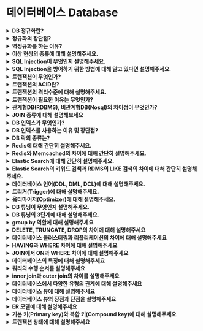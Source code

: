 # 데이터베이스 Database

<details>
<summary><strong>DB 정규화란?</strong></summary>  
<hr>
<ul>
  <li>하나의 릴레이션에 하나의 의미만 존재하도록 릴레이션을 분해하는 과정이며, 데이터의 일관성, 최소한의 데이터 중복, 최대한의 데이터 유연성을 위한 방법입니다.</li>
</ul>
<hr>
</details>


<details>
<summary><strong>정규화의 장단점?</strong></summary>  
<hr>
<ul>
  <li>장점
    <ol>
      <li>데이터베이스 변경 시 이상현상이 발생하는 문제점을 해결할 수 있습니다.</li>
      <li>데이터베이스 구조 확장 시 정규화된 데이터베이스는 그 구조를 변경하지 않아도 되거나 일부만 변경해도 됩니다.</li>
    </ol>
  </li>
  <li>단점
    <ol>
      <li>릴레이션의 분해로 인해 릴레이션 간의 연산(JOIN 연산)이 많아지는데, 이로인해 질의에 대한 응답 시간이 느려질 수 있습니다.</li>
    </ol>
  </li>
</ul>
<hr>
</details>


<details>
<summary><strong>역정규화를 하는 이유?</strong></summary>  
<hr>
<ul>
  <li>정규화를 거치면 릴레이션 간의 연산(JOIN 연산)이 많아지는데, 이로인해 성능이 저하될 우려가 있습니다.</li>
  <li>역정규화를 하는 가장 큰 이유는 성능 문제가 있는(읽기작업이 많이 필요한) DB의 전반적인 성능을 향상시키기 위함입니다.</li>
</ul>
<hr>
</details>


<details>
<summary><strong>이상 현상의 종류에 대해 설명해주세요.</strong></summary>  
<hr>
<ol>
  <li>삽입 이상 : 자료를 삽입할 때 특정 속성에 해당하는 값이 없어 NULL을 입력해야 하는 현상</li>
  <li>갱신 이상 : 중복된 데이터 중 일부만 수정되어 데이터 모순이 일어나는 현상</li>
  <li>삭제 이상 : 어떤 정보를 삭제하면, 의도하지 않은 다른 정보까지 삭제되어버리는 현상</li>
</ol>
<hr>
</details>


<details>
<summary><strong>SQL Injection이 무엇인지 설명해주세요.</strong></summary>  
<hr>
<ul>
  <li>공격자가 악의적인 의도를 갖는 SQL 구문을 삽입하여 데이터베이스를 비정상적으로 조작하는 코드 인젝션 공격 기법입니다.</li>
</ul>
<hr>
</details>


<details>
<summary><strong>SQL Injection을 방어하기 위한 방법에 대해 알고 있다면 설명해주세요.</strong></summary>  
<hr>
<ol>
  <li>입력값을 검증하여 사용자의 입력이 쿼리에 동적으로 영향을 주는 경우, 입력된 값이 개발자가 의도한 값(유효값) 인지 검증합니다.</li>
  <li>저장 프로시저를 사용합니다.
    <ul>
      <li>저장 프로시저란 사용하고자 하는 Query에 미리 형식을 지정하는 것을 말한다. 지정된 형식의 데이터가 아니면 Query가 실행되지 않기 때문에 보안성이 크게 향상한다.</li>
    </ul>
  </li>
</ol>
<hr>
</details>


<details>
<summary><strong>트랜잭션이 무엇인가?</strong></summary>  
<hr>
<ul>
  <li>작업들을 모두 처리하거나 처리하지 못할 경우 이전 상태로 복구하여 작업의 일부만 적용되는 현상이 발생하지 않게 만들어주는 기능입니다.</li>
  <li>하나의 트랜잭션은 Commit(작업완료)되거나 Rollback(취소)됩니다.</li>
</ul>
<hr>
</details>

<details>
<summary><strong>트랜잭션의 ACID란?</strong></summary>  
<hr>
<ol>
  <li>원자성(Atomicity) 작업이 모두 반영되던지 아니면 전혀 반영되지 않아야 한다.</li>
  <li>일관성(Consistency) 실행이 완료되면 언제나 일관성 있는 상태를 유지해야 한다.</li>
  <li>독립성(Isolation) 둘 이상 트랜잭션이 동시에 실행될 경우 서로의 연산에 끼어들 수 없다.</li>
  <li>영속성(Durability) 완료된 결과는 영구적으로 반영되어야 한다.</li>
</ol>
<hr>
</details>

<details>
<summary><strong>트랜잭션의 격리수준에 대해 설명해주세요.</strong></summary>  
<hr>
<ul>
  <li>동시에 여러 트랜잭션이 처리될 때, 특정 트랜잭션이 다른 트랜잭션에서 변경하거나 조회하는 데이터를 볼 수 있도록 허용할지 말지를 결정하는 것입니다.</li>
  <li>격리수준은 4가지로 정의 가능
    <ol>
      <li>READ UNCOMMITTED(커밋되지 않은 읽기)</li>
      <li>READ COMMITTED(커밋된 읽기)</li>
      <li>REPEATABLE READ(반복 가능한 읽기)</li>
      <li>SERIALIZABLE(직렬화 가능)</li>
      <li>순서대로 READ UNCOMMITTED의 격리 수준이 가장 낮고 SERIALIZABLE의 격리 수준이 가장 높습니다.</li>
    </ol>
  </li>
</ul>
<hr>
</details>


<details>
<summary><strong>트랜잭션이 필요한 이유는 무엇인가?</strong></summary>  
<hr>
<ul>
  <li>데이터의 일관성을 유지하면서 안정적으로 데이터를 복구하기 위함입니다.</li>
</ul>
<hr>
</details>


<details>
<summary><strong>관계형DB(RDBMS), 비관계형DB(Nosql)의 차이점이 무엇인가?</strong></summary>  
<hr>
<ul>
  <li>RDBMS는 다른 테이블들과 관계를 맺고 모여있는 집합체로, 테이블간 join이 가능합니다.</li>
  <li>Nosql은 테이블간 관계를 정의하지 않아, 테이블간 join이 불가능합니다.</li>
</ul>
<hr>
</details>


<details>
<summary><strong>JOIN 종류에 대해 설명해보세요</strong></summary>  
<hr>
<ul>
  <li>INNER JOIN : 두 테이블에서 같은 값만 가져옵니다.</li>
  <li>OUTER JOIN
    <ol>
      <li>LEFT JOIN : 왼쪽 테이블을 기준으로 오른쪽의 테이블을 매치합니다. 왼쪽은 무조건 표시하고, 매치되는 레코드가 없으면 NULL을 표시합니다.</li>
      <li>RIGHT JOIN : 오른쪽 테이블을 기준으로 왼쪽 테이블을 매치합니다. 오른쪽은 무조건 표시하고, 매치되는 레코드가 없으면 NULL을 표시합니다.</li>
    </ol>
  </li>
  <li>CROSS JOIN : 두 테이블의 모든 경우의 수를 결합합니다.</li>
</ul>
<hr>
</details>


<details>
<summary><strong>DB 인덱스가 무엇인가?</strong></summary>  
<hr>
<ul>
  <li>테이블을 처음부터 끝까지 검색하는 방법인 FTS(Full Table Scan)과는 달리 인덱스를 검색하여 해당 자료의 테이블을 엑세스 하는 방법입니다.</li>
</ul>
<hr>
</details>


<details>
<summary><strong>DB 인덱스를 사용하는 이유 및 장단점?</strong></summary>  
<hr>
<ul>
  <li>인덱스를 사용하는 이유
    <ol>
      <li>검색 성능을 향상시키기 위함입니다.</li>
      <li>테이블의 데이터는 순서 없이 쌓이게 되므로 특정 조건의 데이터를 찾으려면 테이블의 모든 데이터에 접근하여 비교하는 과정이 필요합니다.(full table scan) 하지만, 인덱스가 있는 경우 search-key가 정렬되어 있기 때문에 조건 검색 시 속도가 빠릅니다.</li>
    </ol>
  </li>
  <li>장점 : 테이블 조회 속도 향상</li>
  <li>단점
    <ol>
      <li>인덱스를 관리하기 위해 데이터베이스의 약 10%정도의 추가 저장공간이 필요</li>
      <li>인덱스를 잘못 관리하면 오히려 성능이 저하 (CREATE, DELETE, UPDATE가 빈번한 속성에 인덱스를 걸게 되면, 인덱스의 크기가 비대해져서 성능이 오히려 저하)</li>
    </ol>
  </li>
</ul>
<hr>
</details>


<details>
<summary><strong>DB 락의 종류는?</strong></summary>  
<hr>
<ul>
  <li>공유락(LS, Shared Lock) : Read Lock라고도 하는 공유락은 트랜잭션이 읽기를 할 때 사용하는 락이며, 데이터를 읽기만하기 때문에 같은 공유락 끼리는 동시에 접근이 가능합니다.</li>
  <li>베타락(LX, Exclusive Lock) : Write Lock라고도 하는 베타락은 데이터를 변경할 때 사용하는 락입니다. 트랜잭션이 완료될 때까지 유지되며, 베타락이 끝나기 전까지 어떠한 접근도 허용하지 않습니다.</li>
</ul>
<hr>
</details>


<details>
<summary><strong>Redis에 대해 간단히 설명해주세요.</strong></summary>  
<hr>
<ul>
  <li>Key, Value 구조의 비정형 데이터를 저장하고 관리하기 위한 오픈 소스 기반의 비관계형 데이터 베이스 관리 시스템 (DBMS)입니다.</li>
  <li>데이터베이스, 캐시, 메세지 브로커로 사용되며 인메모리 데이터 구조를 가진 저장소입니다.</li>
  <li>Redis의 특징
    <ul>
      <li>영속성을 지원하는 인메모리 데이터 저장소</li>
      <li>읽기 성능 증대를 위한 서버 측 복제를 지원</li>
      <li>쓰기 성능 증대를 위한 클라이언트 측 샤딩(Sharding) 지원</li>
      <li>다양한 서비스에서 사용되며 검증된 기술</li>
      <li>String, List, Hash, Set, Sorted Set과 같은 다양한 데이터형을 지원. 메모리 저장소임에도 불구하고 많은 데이터형을 지원하므로 다양한 기능을 구현</li>
    </ul>
  </li>
</ul>
<hr>
</details>


<details>
<summary><strong>Redis와 Memcached의 차이에 대해 간단히 설명해주세요.</strong></summary>  
<hr>
<ul>
  <li>데이터 타입 : Memcached 는 데이터를 문자열로만 저장하는 반면, Redis 는 조금 더 다양한 자료형을 지원</li>
  <li>데이터 지속성 : Memcached 에는 없지만 Redis 에는 특징 중 하나는 데이터 지속성 (Persistence)</li>
  <li>데이터 길이 : Redis 의 key 또는 string 은 512MB 에 달하는 크기를 가질 수 있는 반면 Memcached 의 key 는 250 바이트의 크기밖에 갖지 못한다.</li>
  <li>데이터 삭제 방법 : Memcached 나 Redis 나 모두 LRU (Least Recently Used) 방법을 통해 잔여 기간이 긴 데이터를 삭제한다. 그러나 Redis 는 No Eviction (데이터를 삭제하지 않고 메모리가 차면 key 추가를 허용하지 않음) 이나 TTL (Time to Live : TTL 표기가 된 데이터를 먼저 지우고 나머지는 아직 유효한 것으로 간주함) 등의 추가적인 방법을 통해서도 데이터를 관리할 수 있다. </li>
  <li>레플리카 : Redis 는 자체적으로 Replica 를 형성하여 두 개의 다른 서버에서도 동일한 데이터가 보관될 수 있도록 하지만, Memcached 는 외부 소프트웨어를 사용하지 않는 이상 Replica 를 제공하지 않는다. </li>
</ul>
<hr>
</details>


<details>
<summary><strong>Elastic Search에 대해 간단히 설명해주세요.</strong></summary>  
<hr>
<ul>
  <li>Elasticsearch는 Apache Lucene( 아파치 루씬 ) 기반의 Java 오픈소스 분산 검색 엔진입니다.</li>
  <li>방대한 양의 데이터를 신속하게, 거의 실시간(NRT, Near Real Time)으로 저장, 검색, 분석할 수 있습니다.</li>
  <li>Elasticsearch는 검색을 위해 단독으로 사용되기도 하며, ELK(Elasticsearch / Logstatsh / Kibana)스택으로 사용되기도 합니다.</li>
</ul>
<hr>
</details>


<details>
<summary><strong>Elastic Search의 키워드 검색과 RDMS의 LIKE 검색의 차이에 대해 간단히 설명해주세요.</strong></summary>  
<hr>
<ul>
  <li>RDBMS는 단순 텍스트매칭에 대한 검색만을 제공해 동의어나 유의어 같은 검색은 불가능합니다.</li>
  <li>Elastic Search는 동의어나 유의어를 활용한 검색이 가능하며, 비정형 데이터의 색인과 검색이 가능하고, 역색인 지원으로 매우 빠른 검색이 가능합니다.</li>
</ul>
<hr>
</details>


<details>
<summary><strong>데이터베이스 언어(DDL, DML, DCL)에 대해 설명해주세요.</strong></summary>  
<hr>
<ul><li>답변</li></ul>
<hr>
</details>


<details>
<summary><strong>트리거(Trigger)에 대해 설명해주세요.</strong></summary>  
<hr>
<ul><li>답변</li></ul>
<hr>
</details>


<details>
<summary><strong>옵티마이저(Optimizer)에 대해 설명해주세요.</strong></summary>  
<hr>
<ul><li>답변</li></ul>
<hr>
</details>



<details>
<summary><strong>DB 튜닝이 무엇인지 설명해주세요.</strong></summary>  
<hr>
<ul><li>답변</li></ul>
<hr>
</details>


<details>
<summary><strong>DB 튜닝의 3단계에 대해 설명해주세요.</strong></summary>  
<hr>
<ul><li>답변</li></ul>
<hr>
</details>


<details>
<summary><strong>group by 역할에 대해 설명해주세요</strong></summary>  
<hr>
<ul><li>답변</li></ul>
<hr>
</details>


<details>
<summary><strong>DELETE, TRUNCATE, DROP의 차이에 대해 설명해주세요</strong></summary>  
<hr>
<ul><li>답변</li></ul>
<hr>
</details>


<details>
<summary><strong>데이터베이스 클러스터링과 리플리케이션의 차이에 대해 설명해주세요</strong></summary>  
<hr>
<ul><li>답변</li></ul>
<hr>
</details>


<details>
<summary><strong>HAVING과 WHERE 차이에 대해 설명해주세요</strong></summary>  
<hr>
<ul><li>답변</li></ul>
<hr>
</details>


<details>
<summary><strong>JOIN에서 ON과 WHERE 차이에 대해 설명해주세요</strong></summary>  
<hr>
<ul><li>답변</li></ul>
<hr>
</details>

<details>
<summary><strong>데이터베이스의 특징에 대해 설명해주세요</strong></summary>  
<hr>
<ul><li>답변</li></ul>
<hr>
</details>

<details>
<summary><strong>쿼리의 수행 순서를 설명해주세요</strong></summary>  
<hr>
<ul><li>FROM - WHERE GROUP BY - HAVING - SELECT - ORDER BY 순서대로 실행이 됩니다.</li></ul>
<hr>
</details>

<details>
<summary><strong>inner join과 outer join의 차이를 설명해주세요</strong></summary>  
<hr>
<ul><li>답변</li></ul>
<hr>
</details>

<details>
<summary><strong>데이터베이스에서 다양한 유형의 관계에 대해 설명해주세요</strong></summary>  
<hr>
<ul><li>답변</li></ul>
<hr>
</details>

<details>
<summary><strong>데이터베이스 뷰에 대해 설명해주세요</strong></summary>  
<hr>
<ul><li>답변</li></ul>
<hr>
</details>

<details>
<summary><strong>데이터베이스 뷰의 장점과 단점을 설명해주세요</strong></summary>  
<hr>
<ul><li>답변</li></ul>
<hr>
</details>

<details>
<summary><strong>ER 모델에 대해 설명해주세요</strong></summary>  
<hr>
<ul><li>답변</li></ul>
<hr>
</details>

<details>
<summary><strong>기본 키(Primary key)와 복합 키(Compound key)에 대해 설명해주세요</strong></summary>  
<hr>
<ul><li>답변</li></ul>
<hr>
</details>

<details>
<summary><strong>트랜잭션 상태에 대해 설명해주세요</strong></summary>  
<hr>
<ul><li>답변</li></ul>
<hr>
</details>
